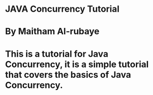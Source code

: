 # JAVA Concurrency Tutorial
# By Maitham Al-rubaye

# This is a tutorial for Java Concurrency, it is a simple tutorial that covers the basics of Java Concurrency.

